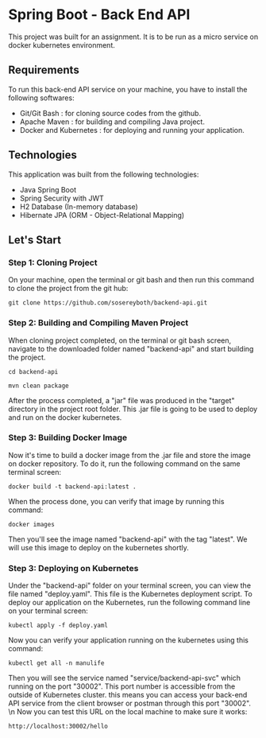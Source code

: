 # Spring Boot - Back End API

This project was built for an assignment. It is to be run as a micro service on docker kubernetes environment.

## Requirements
To run this back-end API service on your machine, you have to install the following softwares:
* Git/Git Bash : for cloning source codes from the github.
* Apache Maven : for building and compiling Java project.
* Docker and Kubernetes : for deploying and running your application.

## Technologies
This application was built from the following technologies:
* Java Spring Boot
* Spring Security with JWT
* H2 Database (In-memory database)
* Hibernate JPA (ORM - Object-Relational Mapping)

## Let's Start
### Step 1: Cloning Project
On your machine, open the terminal or git bash and then run this command to clone the project from the git hub:
```
git clone https://github.com/sosereyboth/backend-api.git
```
### Step 2: Building and Compiling Maven Project
When cloning project completed, on the terminal or git bash screen, navigate to the downloaded folder named "backend-api" and start building the project.
```
cd backend-api

mvn clean package 
```
After the process completed, a "jar" file was produced in the "target" directory in the project root folder. This .jar file is going to be used to deploy and run on the docker kubernetes.
### Step 3: Building Docker Image
Now it's time to build a docker image from the .jar file and store the image on docker repository. To do it, run the following command on the same terminal screen:
```
docker build -t backend-api:latest .
```
When the process done, you can verify that image by running this command:
```
docker images
```
Then you'll see the image named "backend-api" with the tag "latest". We will use this image to deploy on the kubernetes shortly.

### Step 3: Deploying on Kubernetes
Under the "backend-api" folder on your terminal screen, you can view the file named "deploy.yaml". This file is the Kubernetes deployment script. To deploy our application on the Kubernetes, run the following command line on your terminal screen:
```
kubectl apply -f deploy.yaml
```
Now you can verify your application running on the kubernetes using this command:
```
kubectl get all -n manulife
```
Then you will see the service named "service/backend-api-svc" which running on the port "30002". This port number is accessible from the outside of Kubernetes cluster. this means you can access your back-end API service from the client browser or postman through this port "30002". \n
Now you can test this URL on the local machine to make sure it works:
```
http://localhost:30002/hello
```


